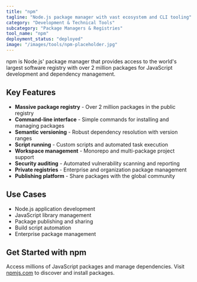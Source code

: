 ```yaml
---
title: "npm"
tagline: "Node.js package manager with vast ecosystem and CLI tooling"
category: "Development & Technical Tools"
subcategory: "Package Managers & Registries"
tool_name: "npm"
deployment_status: "deployed"
image: "/images/tools/npm-placeholder.jpg"
---
```

npm is Node.js' package manager that provides access to the world's largest software registry with over 2 million packages for JavaScript development and dependency management.

## Key Features

- **Massive package registry** - Over 2 million packages in the public registry
- **Command-line interface** - Simple commands for installing and managing packages
- **Semantic versioning** - Robust dependency resolution with version ranges
- **Script running** - Custom scripts and automated task execution
- **Workspace management** - Monorepo and multi-package project support
- **Security auditing** - Automated vulnerability scanning and reporting
- **Private registries** - Enterprise and organization package management
- **Publishing platform** - Share packages with the global community

## Use Cases

- Node.js application development
- JavaScript library management
- Package publishing and sharing
- Build script automation
- Enterprise package management

## Get Started with npm

Access millions of JavaScript packages and manage dependencies. Visit [npmjs.com](https://www.npmjs.com) to discover and install packages.
